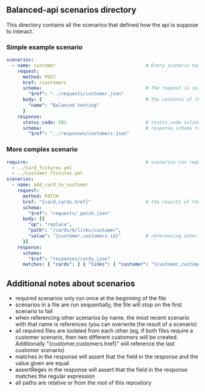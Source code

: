 ## Balanced-api scenarios directory

This directory contains all the scenarios that defined how the api is suppose to interact.

### Simple example scenario
``` yaml
scenarios:
  - name: customer                                 # Every scenario has a name that can be used to reference it in other scenarios
    request:
      method: POST
      href: /customers
      schema:                                      # The request is validated against the request json schema
        "$ref": "../requests/customer.json"
      body: {                                      # The contents of the the request
        "name": "Balanced testing"
      }
    response:
      status_code: 201                             # status_code validated the returned status code
      schema:                                      # response schema to validate response against
        "$ref": "../responses/customers.json"
```


### More complex scenario
``` yaml
require:                                           # scenarios can require the result from other files
  - ../card_fixtures.yml
  - ../customer_fixtures.yml
scenarios:
  - name: add_card_to_customer
    request:
      method: PATCH
      href: "{card,cards.href}"                    # the results of the other scenarios can be referenced using {scenario_name,resource_name.field_on_resource}
      schema:
        "$ref": "requests/_patch.json"
      body: [{
        "op": "replace",
        "path": "/cards/0/links/customer",
        "value": "{customer,customers.id}"         # referencing other scenarios can also be used in request bodies
      }]
    response:
      schema:
        "$ref": "responses/cards.json"
      matches: { "cards": [ { "links": { "customer": "{customer,customers.id}" } } ] }   # matches assert that a field in the response is equal
```


## Additional notes about scenarios
  * required scenarios only run once at the beginning of the file
  * scenarios in a file are run sequentially, the file will stop on the first scenario to fail
  * when referencing other scenarios by name, the most recent scenario with that name is references (you can overwrite the result of a scenario)
  * all required files are isolated from each other (eg, if both files require a customer scenario, then two different customers will be created.  Additionally "{customer,customers.href}" will reference the last customer scenario)
  * matches in the response will assert that the field in the response and the value given are equal
  * assertRegex in the response will assert that the field in the response matches the regular expression
  * all paths are relative or from the root of this repository
